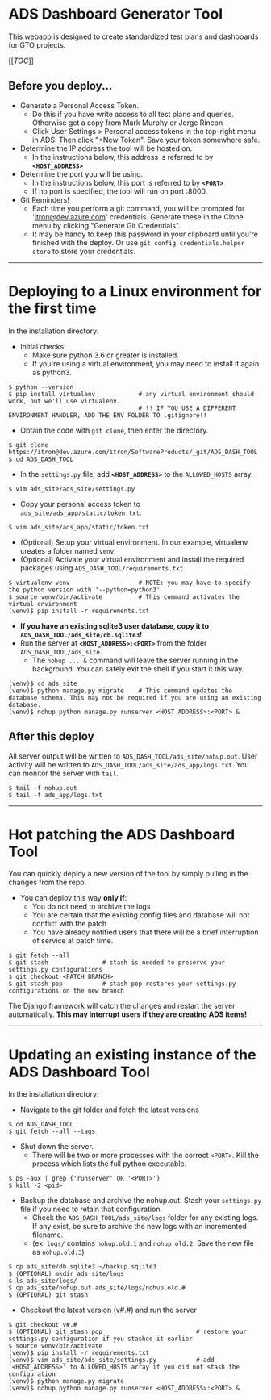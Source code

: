 # ADS Dashboard Generator Tool
This webapp is designed to create standardized test plans and dashboards for GTO projects.

[[_TOC_]]

## Before you deploy...

- Generate a Personal Access Token.
  - Do this if you have write access to all test plans and queries. Otherwise get a copy from Mark Murphy or Jorge Rincon
  - Click User Settings > Personal access tokens in the top-right menu in ADS. Then click "+New Token". Save your token somewhere safe.
- Determine the IP address the tool will be hosted on.
  - In the instructions below, this address is referred to by **`<HOST_ADDRESS>`**
- Determine the port you will be using.
  - In the instructions below, this port is referred to by **`<PORT>`**
  - If no port is specified, the tool will run on port :8000.
- Git Reminders!
  - Each time you perform a git command, you will be prompted for 'itron@dev.azure.com' credentials. Generate these in the Clone menu by clicking "Generate Git Credentials".
  - It may be handy to keep this password in your clipboard until you're finished with the deploy. Or use `git config credentials.helper store` to store your credentials.

---

# Deploying to a Linux environment for the first time

In the installation directory:
- Initial checks:
  - Make sure python 3.6 or greater is installed.
  - If you're using a virtual environment, you may need to install it again as python3.
```
$ python --version
$ pip install virtualenv            # any virtual environment should work, but we'll use virtualenv.
                                    # !! IF YOU USE A DIFFERENT ENVIRONMENT HANDLER, ADD THE ENV FOLDER TO .gitignore!!
```
- Obtain the code with `git clone`, then enter the directory.
```
$ git clone https://itron@dev.azure.com/itron/SoftwareProducts/_git/ADS_DASH_TOOL
$ cd ADS_DASH_TOOL
```
- In the `settings.py` file, add **`<HOST_ADDRESS>`** to the `ALLOWED_HOSTS` array.
```
$ vim ads_site/ads_site/settings.py
```
- Copy your personal access token to `ads_site/ads_app/static/token.txt`.
```
$ vim ads_site/ads_app/static/token.txt
```
- (Optional) Setup your virtual environment. In our example, virtualenv creates a folder named `venv`.
- (Optional) Activate your virtual environment and install the required packages using `ADS_DASH_TOOL/requirements.txt`
```
$ virtualenv venv                   # NOTE: you may have to specify the python version with '--python=python3'
$ source venv/bin/activate          # This command activates the virtual environment
(venv)$ pip install -r requirements.txt
```
- **If you have an existing sqlite3 user database, copy it to `ADS_DASH_TOOL/ads_site/db.sqlite3`!**
- Run the server at **`<HOST_ADDRESS>:<PORT>`** from the folder `ADS_DASH_TOOL/ads_site`.
  - The `nohup ... &` command will leave the server running in the background. You can safely exit the shell if you start it this way.
```
(venv)$ cd ads_site
(venv)$ python manage.py migrate    # This command updates the database schema. This may not be required if you are using an existing database.
(venv)$ nohup python manage.py runserver <HOST ADDRESS>:<PORT> &
```

## After this deploy

All server output will be written to `ADS_DASH_TOOL/ads_site/nohup.out`. User activity will be written to `ADS_DASH_TOOL/ads_site/ads_app/logs.txt`.
You can monitor the server with `tail`.
```
$ tail -f nohup.out
$ tail -f ads_app/logs.txt
``` 

---

# Hot patching the ADS Dashboard Tool

You can quickly deploy a new version of the tool by simply pulling in the changes from the repo.
- You can deploy this way **only if**:
  - You do not need to archive the logs
  - You are certain that the existing config files and database will not conflict with the patch
  - You have already notified users that there will be a brief interruption of service at patch time.
```
$ git fetch --all
$ git stash               # stash is needed to preserve your settings.py configurations
$ git checkout <PATCH_BRANCH>
$ git stash pop           # stash pop restores your settings.py configurations on the new branch
```

The Django framework will catch the changes and restart the server automatically. **This may interrupt users if they are creating ADS items!**

---

# Updating an existing instance of the ADS Dashboard Tool

In the installation directory:
- Navigate to the git folder and fetch the latest versions
```
$ cd ADS_DASH_TOOL
$ git fetch --all --tags
```
- Shut down the server.
  - There will be two or more processes with the correct `<PORT>`. Kill the process which lists the full python executable.
```
$ ps -aux | grep {'runserver' OR '<PORT>'}
$ kill -2 <pid>
```
- Backup the database and archive the nohup.out. Stash your `settings.py` file if you need to retain that configuration.
  - Check the `ADS_DASH_TOOL/ads_site/logs` folder for any existing logs. If any exist, be sure to archive the new logs with an incremented filename.
  - (ex: `logs/` contains `nohup.old.1` and `nohup.old.2`. Save the new file as `nohup.old.3`)
```
$ cp ads_site/db.sqlite3 ~/backup.sqlite3
$ (OPTIONAL) mkdir ads_site/logs
$ ls ads_site/logs/
$ cp ads_site/nohup.out ads_site/logs/nohup.old.#
$ (OPTIONAL) git stash
```
- Checkout the latest version (v#.#) and run the server
```
$ git checkout v#.#
$ (OPTIONAL) git stash pop                          # restore your settings.py configuration if you stashed it earlier
$ source venv/bin/activate
(venv)$ pip install -r requirements.txt
(venv)$ vim ads_site/ads_site/settings.py           # add '<HOST_ADDRESS>' to ALLOWED_HOSTS array if you did not stash the configuration
(venv)$ python manage.py migrate
(venv)$ nohup python manage.py runserver <HOST_ADDRESS>:<PORT> &
```